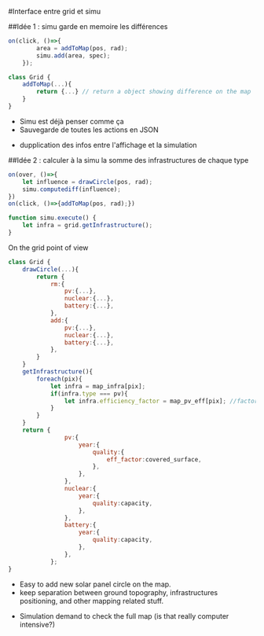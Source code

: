 #Interface entre grid et simu

##Idée 1 : simu garde en memoire les différences

```javascript
on(click, ()=>{
        area = addToMap(pos, rad);
        simu.add(area, spec);
    });
```
```javascript
class Grid {
    addToMap(...){
        return {...} // return a object showing difference on the map
    }
}
```

+ Simu est déjà penser comme ça
+ Sauvegarde de toutes les actions en JSON
- dupplication des infos entre l'affichage et la simulation


##Idée 2 : calculer à la simu la somme des infrastructures de chaque type

```javascript
on(over, ()=>{
    let influence = drawCircle(pos, rad);
    simu.computediff(influence);
})
on(click, ()=>{addToMap(pos, rad);})

function simu.execute() {
    let infra = grid.getInfrastructure();
}
```
On the grid point of view
```javascript
class Grid {
    drawCircle(...){
        return {
            rm:{
                pv:{...},
                nuclear:{...},
                battery:{...},
            },
            add:{
                pv:{...},
                nuclear:{...},
                battery:{...},
            },
        }
    }
    getInfrastructure(){
        foreach(pix){
            let infra = map_infra[pix];
            if(infra.type === pv){
                let infra.efficiency_factor = map_pv_eff[pix]; //factor depend on a map
            }
        }
    }
    return {
                pv:{
                    year:{
                        quality:{
                            eff_factor:covered_surface,
                        },
                    },
                },
                nuclear:{
                    year:{
                        quality:capacity,
                    },
                },
                battery:{
                    year:{
                        quality:capacity,
                    },
                },
            };
}
```

+ Easy to add new solar panel circle on the map.
+ keep separation between ground topography, infrastructures positioning, and other mapping related stuff.
- Simulation demand to check the full map (is that really computer intensive?)
